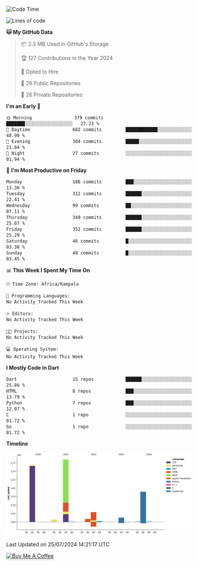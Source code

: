 <!--START_SECTION:waka-->
![Code Time](http://img.shields.io/badge/Code%20Time-744%20hrs%2030%20mins-blue)

![Lines of code](https://img.shields.io/badge/From%20Hello%20World%20I%27ve%20Written-5.0%20million%20lines%20of%20code-blue)

**🐱 My GitHub Data** 

> 📦 2.3 MB Used in GitHub's Storage 
 > 
> 🏆 127 Contributions in the Year 2024
 > 
> 💼 Opted to Hire
 > 
> 📜 26 Public Repositories 
 > 
> 🔑 26 Private Repositories 
 > 
**I'm an Early 🐤** 

```text
🌞 Morning                379 commits         ███████░░░░░░░░░░░░░░░░░░   27.23 % 
🌆 Daytime                682 commits         ████████████░░░░░░░░░░░░░   48.99 % 
🌃 Evening                304 commits         █████░░░░░░░░░░░░░░░░░░░░   21.84 % 
🌙 Night                  27 commits          ░░░░░░░░░░░░░░░░░░░░░░░░░   01.94 % 
```
📅 **I'm Most Productive on Friday** 

```text
Monday                   186 commits         ███░░░░░░░░░░░░░░░░░░░░░░   13.36 % 
Tuesday                  312 commits         ██████░░░░░░░░░░░░░░░░░░░   22.41 % 
Wednesday                99 commits          ██░░░░░░░░░░░░░░░░░░░░░░░   07.11 % 
Thursday                 349 commits         ██████░░░░░░░░░░░░░░░░░░░   25.07 % 
Friday                   352 commits         ██████░░░░░░░░░░░░░░░░░░░   25.29 % 
Saturday                 46 commits          █░░░░░░░░░░░░░░░░░░░░░░░░   03.30 % 
Sunday                   48 commits          █░░░░░░░░░░░░░░░░░░░░░░░░   03.45 % 
```


📊 **This Week I Spent My Time On** 

```text
🕑︎ Time Zone: Africa/Kampala

💬 Programming Languages: 
No Activity Tracked This Week

🔥 Editors: 
No Activity Tracked This Week

🐱‍💻 Projects: 
No Activity Tracked This Week

💻 Operating System: 
No Activity Tracked This Week
```

**I Mostly Code in Dart** 

```text
Dart                     15 repos            ██████░░░░░░░░░░░░░░░░░░░   25.86 % 
HTML                     8 repos             ███░░░░░░░░░░░░░░░░░░░░░░   13.79 % 
Python                   7 repos             ███░░░░░░░░░░░░░░░░░░░░░░   12.07 % 
C                        1 repo              ░░░░░░░░░░░░░░░░░░░░░░░░░   01.72 % 
Go                       1 repo              ░░░░░░░░░░░░░░░░░░░░░░░░░   01.72 % 
```



**Timeline**

![Lines of Code chart](https://raw.githubusercontent.com/drexhacker/drexhacker/main/assets/bar_graph.png)


 Last Updated on 25/07/2024 14:21:17 UTC
<!--END_SECTION:waka-->

<a href="https://www.buymeacoffee.com/drexsoftorg" target="_blank"><img src="https://www.buymeacoffee.com/assets/img/custom_images/orange_img.png" alt="Buy Me A Coffee" style="height: 41px !important;width: 174px !important;box-shadow: 0px 3px 2px 0px rgba(190, 190, 190, 0.5) !important;-webkit-box-shadow: 0px 3px 2px 0px rgba(190, 190, 190, 0.5) !important;" ></a>


<!---
drexhacker/drexhacker is a ✨ special ✨ repository because its `README.md` (this file) appears on your GitHub profile.
You can click the Preview link to take a look at your changes.
--->
